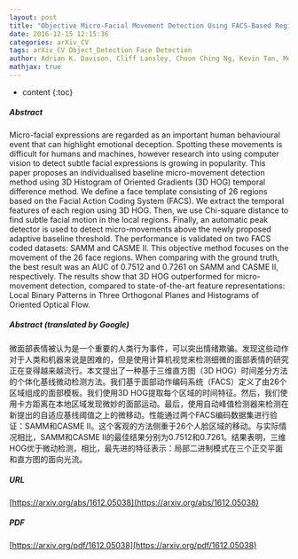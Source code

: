 ```yaml
---
layout: post
title: "Objective Micro-Facial Movement Detection Using FACS-Based Regions and Baseline Evaluation"
date: 2016-12-15 12:15:36
categories: arXiv_CV
tags: arXiv_CV Object_Detection Face Detection
author: Adrian K. Davison, Cliff Lansley, Choon Ching Ng, Kevin Tan, Moi Hoon Yap
mathjax: true
---
```


* content
{:toc}

##### Abstract
Micro-facial expressions are regarded as an important human behavioural event that can highlight emotional deception. Spotting these movements is difficult for humans and machines, however research into using computer vision to detect subtle facial expressions is growing in popularity. This paper proposes an individualised baseline micro-movement detection method using 3D Histogram of Oriented Gradients (3D HOG) temporal difference method. We define a face template consisting of 26 regions based on the Facial Action Coding System (FACS). We extract the temporal features of each region using 3D HOG. Then, we use Chi-square distance to find subtle facial motion in the local regions. Finally, an automatic peak detector is used to detect micro-movements above the newly proposed adaptive baseline threshold. The performance is validated on two FACS coded datasets: SAMM and CASME II. This objective method focuses on the movement of the 26 face regions. When comparing with the ground truth, the best result was an AUC of 0.7512 and 0.7261 on SAMM and CASME II, respectively. The results show that 3D HOG outperformed for micro-movement detection, compared to state-of-the-art feature representations: Local Binary Patterns in Three Orthogonal Planes and Histograms of Oriented Optical Flow.

##### Abstract (translated by Google)
微面部表情被认为是一个重要的人类行为事件，可以突出情绪欺骗。发现这些动作对于人类和机器来说是困难的，但是使用计算机视觉来检测细微的面部表情的研究正在变得越来越流行。本文提出了一种基于三维直方图（3D HOG）时间差分方法的个体化基线微动检测方法。我们基于面部动作编码系统（FACS）定义了由26个区域组成的面部模板。我们使用3D HOG提取每个区域的时间特征。然后，我们使用卡方距离在本地区域发现微妙的面部运动。最后，使用自动峰值检测器来检测在新提出的自适应基线阈值之上的微移动。性能通过两个FACS编码数据集进行验证：SAMM和CASME II。这个客观的方法侧重于26个人脸区域的移动。与实际情况相比，SAMM和CASME II的最佳结果分别为0.7512和0.7261。结果表明，三维HOG优于微动检测，相比，最先进的特征表示：局部二进制模式在三个正交平面和直方图的面向光流。

##### URL
[https://arxiv.org/abs/1612.05038](https://arxiv.org/abs/1612.05038)

##### PDF
[https://arxiv.org/pdf/1612.05038](https://arxiv.org/pdf/1612.05038)

